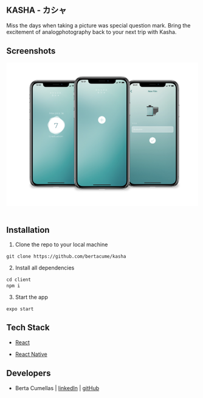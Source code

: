 ## KASHA - カシャ

Miss the days when taking a picture was special question mark. Bring the excitement of analogphotography back to your next trip with Kasha. 

## Screenshots

<p align="center">
<img src="./client/assets/first.jpg" width="800px"> &nbsp;&nbsp;
</p>

## Installation

1. Clone the repo to your local machine

``` 
git clone https://github.com/bertacume/kasha
```
2. Install all dependencies
```
cd client
npm i
```
3. Start the app

```
expo start
```



## Tech Stack

- <a href="https://expo.io">React</a>

- <a href="https://facebook.github.io/react-native/">React Native</a>


## Developers

* Berta Cumellas | <a href="https://www.linkedin.com/in/berta-cumellas/">linkedIn</a> | <a href="https://github.com/bertacume">gitHub</a>
